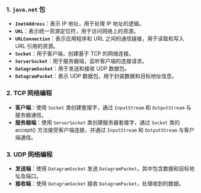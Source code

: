 ### 1. `java.net` 包

- **`InetAddress`**：表示 IP 地址，用于处理 IP 地址的逻辑。
- **`URL`**：表示统一资源定位符，用于访问网络上的资源。
- **`URLConnection`**：表示应用程序和 URL 之间的通信链接，用于读取和写入 URL 引用的资源。
- **`Socket`**：用于客户端，创建基于 TCP 的网络连接。
- **`ServerSocket`**：用于服务器端，监听客户端的连接请求。
- **`DatagramSocket`**：用于发送和接收 UDP 数据包。
- **`DatagramPacket`**：表示 UDP 数据包，用于封装数据和目标地址信息。

### 2. TCP 网络编程

- **客户端**：使用 `Socket` 类创建套接字，通过 `InputStream` 和 `OutputStream` 与服务器通信。
- **服务器端**：使用 `ServerSocket` 类创建服务器套接字，通过 `Socket` 类的 accept() 方法接受客户端连接，并通过 `InputStream` 和 `OutputStream` 与客户端通信。

### 3. UDP 网络编程

- **发送端**：使用 `DatagramSocket` 发送 `DatagramPacket`，其中包含数据和目标地址及端口。
- **接收端**：使用 `DatagramSocket` 接收 `DatagramPacket`，处理收到的数据。
